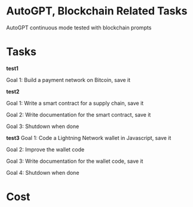 # AutoGPT, Blockchain Related Tasks
AutoGPT continuous mode tested with blockchain prompts



# Tasks
**test1**

Goal 1: Build a payment network on Bitcoin, save it


**test2**

Goal 1: Write a smart contract for a supply chain, save it

Goal 2: Write documentation for the smart contract, save it

Goal 3: Shutdown when done


**test3**
Goal 1: Code a Lightning Network wallet in Javascript, save it

Goal 2: Improve the wallet code

Goal 3: Write documentation for the wallet code, save it

Goal 4: Shutdown when done


# Cost


